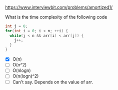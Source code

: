 https://www.interviewbit.com/problems/amortized1/

What is the time complexity of the following code

```cpp
int j = 0;
for(int i = 0; i < n; ++i) {
  while(j < n && arr[i] < arr[j]) {
    j++;
  }
}
```

- [x] O(n)
- [ ] O(n^2)
- [ ] O(nlogn)
- [ ] O(n(logn)^2)
- [ ] Can't say. Depends on the value of arr.
